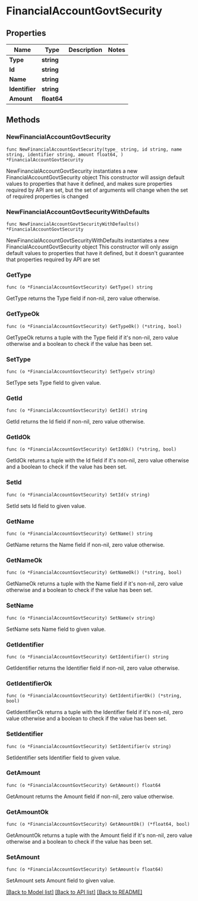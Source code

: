 # FinancialAccountGovtSecurity

## Properties

Name | Type | Description | Notes
------------ | ------------- | ------------- | -------------
**Type** | **string** |  | 
**Id** | **string** |  | 
**Name** | **string** |  | 
**Identifier** | **string** |  | 
**Amount** | **float64** |  | 

## Methods

### NewFinancialAccountGovtSecurity

`func NewFinancialAccountGovtSecurity(type_ string, id string, name string, identifier string, amount float64, ) *FinancialAccountGovtSecurity`

NewFinancialAccountGovtSecurity instantiates a new FinancialAccountGovtSecurity object
This constructor will assign default values to properties that have it defined,
and makes sure properties required by API are set, but the set of arguments
will change when the set of required properties is changed

### NewFinancialAccountGovtSecurityWithDefaults

`func NewFinancialAccountGovtSecurityWithDefaults() *FinancialAccountGovtSecurity`

NewFinancialAccountGovtSecurityWithDefaults instantiates a new FinancialAccountGovtSecurity object
This constructor will only assign default values to properties that have it defined,
but it doesn't guarantee that properties required by API are set

### GetType

`func (o *FinancialAccountGovtSecurity) GetType() string`

GetType returns the Type field if non-nil, zero value otherwise.

### GetTypeOk

`func (o *FinancialAccountGovtSecurity) GetTypeOk() (*string, bool)`

GetTypeOk returns a tuple with the Type field if it's non-nil, zero value otherwise
and a boolean to check if the value has been set.

### SetType

`func (o *FinancialAccountGovtSecurity) SetType(v string)`

SetType sets Type field to given value.


### GetId

`func (o *FinancialAccountGovtSecurity) GetId() string`

GetId returns the Id field if non-nil, zero value otherwise.

### GetIdOk

`func (o *FinancialAccountGovtSecurity) GetIdOk() (*string, bool)`

GetIdOk returns a tuple with the Id field if it's non-nil, zero value otherwise
and a boolean to check if the value has been set.

### SetId

`func (o *FinancialAccountGovtSecurity) SetId(v string)`

SetId sets Id field to given value.


### GetName

`func (o *FinancialAccountGovtSecurity) GetName() string`

GetName returns the Name field if non-nil, zero value otherwise.

### GetNameOk

`func (o *FinancialAccountGovtSecurity) GetNameOk() (*string, bool)`

GetNameOk returns a tuple with the Name field if it's non-nil, zero value otherwise
and a boolean to check if the value has been set.

### SetName

`func (o *FinancialAccountGovtSecurity) SetName(v string)`

SetName sets Name field to given value.


### GetIdentifier

`func (o *FinancialAccountGovtSecurity) GetIdentifier() string`

GetIdentifier returns the Identifier field if non-nil, zero value otherwise.

### GetIdentifierOk

`func (o *FinancialAccountGovtSecurity) GetIdentifierOk() (*string, bool)`

GetIdentifierOk returns a tuple with the Identifier field if it's non-nil, zero value otherwise
and a boolean to check if the value has been set.

### SetIdentifier

`func (o *FinancialAccountGovtSecurity) SetIdentifier(v string)`

SetIdentifier sets Identifier field to given value.


### GetAmount

`func (o *FinancialAccountGovtSecurity) GetAmount() float64`

GetAmount returns the Amount field if non-nil, zero value otherwise.

### GetAmountOk

`func (o *FinancialAccountGovtSecurity) GetAmountOk() (*float64, bool)`

GetAmountOk returns a tuple with the Amount field if it's non-nil, zero value otherwise
and a boolean to check if the value has been set.

### SetAmount

`func (o *FinancialAccountGovtSecurity) SetAmount(v float64)`

SetAmount sets Amount field to given value.



[[Back to Model list]](../README.md#documentation-for-models) [[Back to API list]](../README.md#documentation-for-api-endpoints) [[Back to README]](../README.md)


